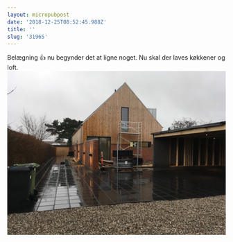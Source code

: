 ```yaml
---
layout: micropubpost
date: '2018-12-25T08:52:45.988Z'
title: ''
slug: '31965'
---
```

Belægning 👍 nu begynder det at ligne noget. Nu skal der laves køkkener og loft. ![](/assets/72E4371A-D771-4AE1-9AA2-C85828685116.jpeg)
